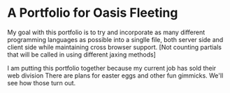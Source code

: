 A Portfolio for Oasis Fleeting
=================================================================================================

My goal with this portfolio is to try and incorporate as many different programming languages as possible into a singlle file, both server side and client side while maintaining cross browser support.
[Not counting partials that will be called in using different jaxing methods]

I am putting this portfolio together because my current job has sold their web division
There are plans for easter eggs and other fun gimmicks. We'll see how those turn out. 
